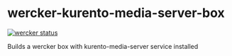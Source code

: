 wercker-kurento-media-server-box
================================

[![wercker status](https://app.wercker.com/status/3d72f9f6b78360fc94d6946d888bcf91/m "wercker status")](https://app.wercker.com/project/bykey/3d72f9f6b78360fc94d6946d888bcf91)

Builds a wercker box with kurento-media-server service installed
